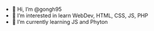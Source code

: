 - 👋 Hi, I’m @gongh95
- 👀 I’m interested in learn WebDev, HTML, CSS, JS, PHP
- 🌱 I’m currently learning JS and Phyton

<!---
gongh95/gongh95 is a ✨ special ✨ repository because its `README.md` (this file) appears on your GitHub profile.
You can click the Preview link to take a look at your changes.
--->

